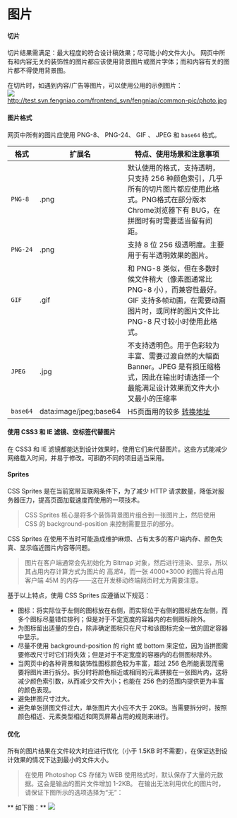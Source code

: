 # 图片 
#### 切片
切片结果需满足：最大程度的符合设计稿效果；尽可能小的文件大小。
网页中所有和内容无关的装饰性的图片都应该使用背景图片或图片字体；而和内容有关的图片都不得使用背景图。

在切片时，如遇到内容/广告等图片，可以使用公用的示例图片：  
![](https://bradenhan.gitbooks.io/front-end/content/img/photo.jpg)  
http://test.svn.fengniao.com/frontend_svn/fengniao/common-pic/photo.jpg

#### 图片格式 
网页中所有的图片应使用 PNG-8、 PNG-24、 GIF 、 JPEG 和 `base64` 格式。

| 格式 | 扩展名| 特点、使用场景和注意事项 |
| -- | --| -- |  
| `PNG-8` | .png |  默认使用的格式，支持透明，只支持 256 种颜色索引，几乎所有的切片图片都应使用此格式。PNG格式在部分版本 Chrome浏览器下有 BUG，在拼图时有时需要适当留有间距。|
| `PNG-24` | .png  | 支持 8 位 256 级透明度。主要用于有半透明效果的图片。| 
| `GIF` | .gif |  和 PNG-8 类似，但在多数时候文件稍大（像素图通常比 PNG-8 小），而兼容性最好。GIF 支持多帧动画，在需要动画图片时，或同样的图片文件比 PNG-8 尺寸较小时使用此格式。| 
| `JPEG` | .jpg | 不支持透明色。用于色彩较为丰富、需要过渡自然的大幅面Banner。JPEG 是有损压缩格式，因此在输出时请选择一个最能满足设计效果而文件大小又最小的压缩率| 
| `base64` | data:image/jpeg;base64 | H5页面用的较多 [转换地址](http://tool.css-js.com/base64.html) |

#### 使用 CSS3 和 IE 滤镜、空标签代替图片
在 CSS3 和 IE 滤镜都能达到设计效果时，使用它们来代替图片。这些方式能减少网络载入时间，并易于修改。可斟酌不同的项目适当采用。

#### Sprites
CSS Sprites 是在当前宽带互联网条件下，为了减少 HTTP 请求数量，降低对服务器压力，提高页面加载速度而使用的一项技术。
> CSS Sprites 核心是将多个装饰背景图片组合到一张图片上，然后使用 CSS 的 background-position 来控制需要显示的部分。

CSS Sprites 在使用不当时可能造成维护麻烦、占有太多的客户端内存、颜色失真、显示临近图片内容等问题。
> 图片在客户端通常会先初始化为 Bitmap 对象，然后进行渲染、显示，所以其占用内存计算方式为图片的 高*宽*4，而一张 4000*3000 的图片将占用客户端 45M 的内存——这在开发移动终端网页时尤为需要注意。

基于以上特点，使用 CSS Sprites 应遵循以下规范：
* 图标：将实际位于左侧的图标放在右侧，而实际位于右侧的图标放在左侧，而多个图标尽量错位排列；但是对于不定宽度的容器内的右侧图标除外。
* 为图标留出适量的空白，除非确定图标只在尺寸和该图标完全一致的固定容器中显示。
* 尽量不使用 background-position 的 right 或 bottom 来定位，因为当拼图需要修改尺寸时它们将失效；但是对于不定宽度的容器内的右侧图标除外。
* 当网页中的各种背景和装饰性图标颜色较为丰富，超过 256 色所能表现而需要将图片进行拆分。拆分时将颜色相近或相同的元素拼接在一张图片内，这将减少颜色索引数，从而减少文件大小；也能在 256 色的范围内提供更为丰富的颜色表现。 
* 避免拼图尺寸过大。
* 避免单张拼图文件过大，单张图片大小应不大于 20KB。当需要拆分时，按照颜色相近、元素类型相近和网页屏幕占用的规则来进行。

#### 优化
所有的图片结果在文件较大时应进行优化（小于 1.5KB 时不需要），在保证达到设计效果的情况下达到最小的文件大小。
> 在使用 Photoshop CS 存储为 WEB 使用格式时，默认保存了大量的元数据。这会是输出的图片文件增加 1-2KB。 在输出无法利用优化的图片时， 请保证下图所示的选项选择为“无”：


** 如下图：**
![](https://bradenhan.gitbooks.io/front-end/content/img/PS-pic.png)

 
 